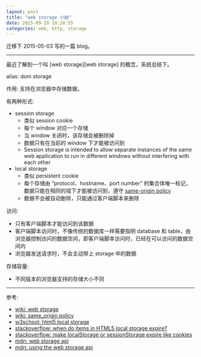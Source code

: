 ```yaml
---
layout: post
title: "web storage 小结"
date: 2015-09-20 18:28:55
categories: web, http, storage
---
```

迁移下 2015-05-03 写的一篇 blog。
<hr>

最近了解到一个叫 [web storage][web storage] 的概念，系统总结下。

alias: dom storage

作用: 支持在浏览器中存储数据。  

有两种形式:  

* session storage  
    * 类似 session cookie  
    * 每个 window 对应一个存储  
    * 当 window 关闭时，该存储会被删除掉  
    * 数据只有在当前的 window 下才能被访问到  
    * Session storage is intended to allow separate instances of the same web application to run in different windows without interfering with each other  
* local storage  
    * 类似 persistent cookie  
    * 每个存储由 "protocol、hostname、port number” 的集合体唯一标记，数据只能在相同的域下才能被访问到，遵守 [same-origin policy][same-origin policy]  
    * 数据不会被自动删除，只能通过客户端脚本来删除  

访问:  

* 只有客户端脚本才能访问到该数据  
* 客户端脚本访问时，不像传统的数据库一样需要指明 database 和 table，由浏览器控制访问的数据空间，即客户端脚本访问时，已经在可以访问的数据空间内  
* 浏览器发送请求时，不会主动带上 storage 中的数据  

存储容量:  

* 不同版本的浏览器支持的存储大小不同  

<hr>
参考:  

* [wiki: web storage][wiki: web storage]  
* [wiki: same_origin policy][wiki: same_origin policy]  
* [w3school: html5 local storage][w3school: html5 local storage]  
* [stackoverflow: when do items in HTML5 local storage expire?][stackoverflow: when do items in HTML5 local storage expire?]  
* [stackoverflow: make localStorage or sessionStorage expire like cookies][stackoverflow: make localStorage or sessionStorage expire like cookies]  
* [mdn: web storage api][mdn: web storage api]  
* [mdn: using the web storage api][mdn: using the web storage api]  


[wiki: web storage]: http://en.wikipedia.org/wiki/Web_storage
[wiki: same_origin policy]: http://en.wikipedia.org/wiki/Same-origin_policy
[w3school: html5 local storage]: http://www.w3schools.com/html/html5_webstorage.asp
[stackoverflow: when do items in HTML5 local storage expire?]: http://stackoverflow.com/questions/2326943/when-do-items-in-html5-local-storage-expire
[stackoverflow: make localStorage or sessionStorage expire like cookies]: http://stackoverflow.com/questions/13011944/make-localstorage-or-sessionstorage-expire-like-cookies
[mdn: web storage api]: https://developer.mozilla.org/en-US/docs/Web/API/Web_Storage_API
[mdn: using the web storage api]: https://developer.mozilla.org/en-US/docs/Web/API/Web_Storage_API/Using_the_Web_Storage_API
[same-origin policy]: http://en.wikipedia.org/wiki/Same-origin_policy
